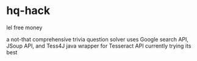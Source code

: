 # hq-hack
lel free money

a not-that comprehensive trivia question solver
uses Google search API, JSoup API, and Tess4J java wrapper for Tesseract API
currently trying its best
